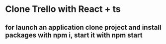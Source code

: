 # Clone Trello with React + ts
## for launch an application clone project and install packages with npm i, start it with npm start

